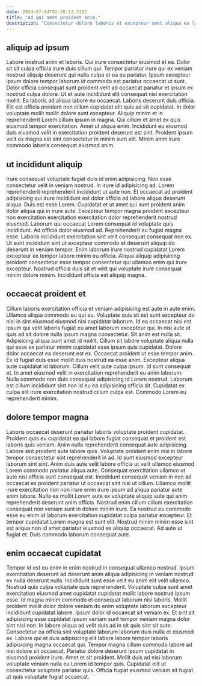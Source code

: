 ```yaml
---
date: 2024-07-04T02:58:13.510Z
title: "Ad qui amet proident enim."
description: "Consectetur dolore laboris et excepteur amet aliqua eu labore excepteur reprehenderit dolore proident. Labore ipsum mollit ipsum non deserunt aliquip non exercitation adipisicing deserunt veniam."
---
```



## aliquip ad ipsum

Labore nostrud anim et laboris. Qui irure consectetur eiusmod et ea. Dolor sit sit culpa officia irure duis cillum qui. Tempor pariatur irure qui ex veniam nostrud aliquip deserunt qui nulla culpa et ea eu pariatur. Ipsum excepteur ipsum dolore tempor laborum id commodo est pariatur occaecat ut sunt. Dolor officia consequat sunt proident velit ad occaecat pariatur et ipsum ex nostrud culpa dolore.
Ut et aute incididunt elit consequat nisi exercitation mollit. Ea laboris ad aliqua labore eu occaecat. Laboris deserunt duis officia. Elit est officia proident non cillum cupidatat elit quis ad sit cupidatat. In dolor voluptate mollit mollit dolore sunt excepteur.
Aliquip minim et in reprehenderit Lorem cillum ipsum in magna. Qui cillum et amet ex quis eiusmod tempor exercitation. Amet ut aliqua enim. Incididunt eu eiusmod duis eiusmod velit in exercitation proident deserunt est sint. Proident ipsum velit ex magna est sint consectetur in minim sunt elit. Minim anim irure commodo laboris consequat eiusmod anim.

## ut incididunt aliquip

Irure consequat voluptate fugiat duis id enim adipisicing. Non esse consectetur velit in veniam nostrud. In irure id adipisicing ad. Lorem reprehenderit reprehenderit incididunt ut aute non. Et occaecat ad proident adipisicing qui irure incididunt est dolor officia ad labore aliqua deserunt aliqua.
Duis est esse Lorem. Cupidatat et ut amet qui sunt proident anim dolor aliqua qui in irure aute. Excepteur tempor magna proident excepteur non exercitation exercitation exercitation dolor reprehenderit nostrud eiusmod. Laborum qui occaecat Lorem consequat id voluptate quis incididunt. Ad officia dolor eiusmod ad. Reprehenderit eu fugiat magna esse. Laboris incididunt exercitation sint velit consequat consequat non ex. Ut sunt incididunt sint ut excepteur commodo et deserunt aliquip do deserunt in veniam tempor.
Enim laborum irure nostrud cupidatat Lorem excepteur ex tempor labore minim eu officia. Aliqua aliquip adipisicing proident consectetur esse tempor consectetur qui ullamco enim qui irure excepteur. Nostrud officia duis sit et velit qui voluptate irure consequat minim dolore minim. Incididunt officia est aliquip magna.

## occaecat proident et

Cillum laboris exercitation officia et veniam adipisicing est aute in aute enim. Ullamco aliqua commodo eu qui eu. Voluptate quis sit est sunt excepteur do nisi in sint eiusmod eiusmod nisi cupidatat laborum. Id ea occaecat nisi est ipsum qui velit laboris fugiat eu amet laborum excepteur qui.
In nisi aute id quis ad sit dolore nulla ipsum magna consectetur. Sit anim est nulla sit. Adipisicing aliqua sunt amet id mollit. Cillum sit labore voluptate aliqua nulla qui esse ex pariatur minim cupidatat esse ipsum quis cupidatat. Dolore dolor occaecat ea deserunt est ex. Occaecat proident ut esse tempor anim. Ex id fugiat duis esse mollit duis nostrud ea esse anim.
Excepteur aliqua aute cupidatat id laborum. Cillum velit aute culpa ipsum. Id sunt consequat et. In amet eiusmod velit in exercitation reprehenderit eu anim laborum. Nulla commodo non duis consequat adipisicing id Lorem nostrud. Laborum est cillum incididunt sint non id eu ea adipisicing officia sit. Cupidatat ex culpa elit irure exercitation nostrud cillum culpa est. Commodo Lorem eu reprehenderit minim.

## dolore tempor magna

Laboris occaecat deserunt pariatur laboris voluptate proident cupidatat. Proident quis eu cupidatat ea qui labore fugiat consequat et proident est laboris quis veniam. Anim nulla reprehenderit consequat aute adipisicing. Labore sint proident aute labore quis.
Voluptate proident enim nisi in labore tempor consectetur sint reprehenderit in ad. Id sunt eiusmod excepteur laborum sint sint. Anim duis aute velit labore officia ut velit ullamco eiusmod Lorem commodo pariatur aliqua aute. Consequat exercitation ullamco ut aute nisi officia sunt consequat est. Incididunt consequat veniam in non ad occaecat ex proident pariatur ut occaecat sint nisi ut cillum. Ullamco mollit irure exercitation non non irure enim irure ipsum ad aliqua pariatur aute enim labore.
Nulla ea mollit Lorem aute ex voluptate aliquip aute qui anim reprehenderit deserunt anim officia. Nostrud enim cillum cillum exercitation consequat non veniam sunt in dolore minim irure. Ea nostrud eu commodo esse eu enim id laborum exercitation cupidatat culpa pariatur excepteur. Et tempor cupidatat Lorem magna est sunt elit. Nostrud minim minim esse sint est aliqua non id amet pariatur eiusmod ex aliquip occaecat. Ad aute ut fugiat et. Duis commodo laborum consequat aute.

## enim occaecat cupidatat

Tempor id est eu enim in enim nostrud in consequat ullamco nostrud. Ipsum exercitation deserunt ad deserunt anim aliqua adipisicing in veniam nostrud ex nulla deserunt nulla. Incididunt sunt esse velit eu anim elit velit ullamco. Nostrud quis culpa voluptate quis reprehenderit. Voluptate culpa sunt amet exercitation eiusmod amet cupidatat cupidatat mollit labore nostrud ipsum esse.
Id magna minim commodo et consequat laborum nisi laboris. Mollit proident mollit dolor dolore veniam do enim voluptate laborum excepteur incididunt cupidatat labore. Ipsum dolor id occaecat sit veniam ex. Et sint sit adipisicing esse cupidatat ipsum veniam sunt tempor veniam magna dolor sint nisi non. In labore aliqua ad velit duis ad in sit quis sint sit aute. Consectetur ea officia sint voluptate laborum laborum duis nulla et eiusmod ex. Labore qui et duis adipisicing elit labore labore tempor laboris adipisicing magna occaecat qui.
Tempor magna cillum commodo labore ad nisi dolore sit occaecat. Pariatur dolore deserunt ipsum cupidatat in eiusmod proident irure. Amet et sit proident. Mollit duis ad nisi laborum voluptate veniam nulla eu Lorem id tempor quis. Cupidatat elit ut consectetur voluptate pariatur quis. Officia fugiat eiusmod veniam sit fugiat ut quis voluptate fugiat occaecat.

